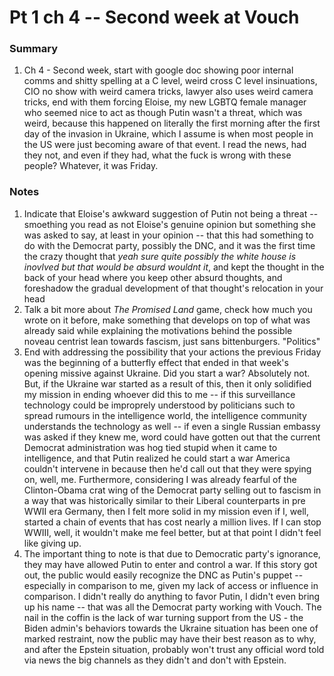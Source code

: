 # Pt 1 ch 4 -- Second week at Vouch

### Summary

1. Ch 4 - Second week, start with google doc showing poor internal comms and shitty spelling at a C level, weird cross C level insinuations, CIO no show with weird camera tricks, lawyer also uses weird camera tricks, end with them forcing Eloise, my new LGBTQ female manager who seemed nice to act as though Putin wasn't a threat, which was weird, because this happened on literally the first morning after the first day of the invasion in Ukraine, which I assume is when most people in the US were just becoming aware of that event. I read the news, had they not, and even if they had, what the fuck is wrong with these people? Whatever, it was Friday. 

### Notes

1. Indicate that Eloise's awkward suggestion of Putin not being a threat -- smoething you read as not Eloise's genuine opinion but something she was asked to say, at least in your opinion -- that this had something to do with the Democrat party, possibly the DNC, and it was the first time the crazy thought that _yeah sure quite possibly the white house is inovlved but that would be absurd wouldnt it_, and kept the thought in the back of your head where you keep other absurd thoughts, and foreshadow the gradual development of that thought's relocation in your head
1. Talk a bit more about _The Promised Land_ game, check how much you wrote on it before, make something that develops on top of what was already said while explaining the motivations behind the possible noveau centrist lean towards fascism, just sans bittenburgers. "Politics"
1. End with addressing the possibility that your actions the previous Friday was the beginning of a butterfly effect that ended in that week's opening missive against Ukraine. Did you start a war? Absolutely not. But, if the Ukraine war started as a result of this, then it only solidified my mission in ending whoever did this to me -- if this surveillance technology could be improprely understood by politicians such to spread rumours in the intelligence world, the intelligence community understands the technology as well -- if even a single Russian embassy was asked if they knew me, word could have gotten out that the current Democrat administration was hog tied stupid when it came to intelligence, and that Putin realized he could start a war America couldn't intervene in because then he'd call out that they were spying on, well, me. Furthermore, considering I was already fearful of the Clinton-Obama crat wing of the Democrat party selling out to fascism in a way that was historically similar to their Liberal counterparts in pre WWII era Germany, then I felt more solid in my mission even if I, well, started a chain of events that has cost nearly a million lives. If I can stop WWIII, well, it wouldn't make me feel better, but at that point I didn't feel like giving up.
1. The important thing to note is that due to Democratic party's ignorance, they may have allowed Putin to enter and control a war. If this story got out, the public would easily recognize the DNC as Putin's puppet -- especially in comparison to me, given my lack of access or influence in comparison. I didn't really do anything to favor Putin, I didn't even bring up his name -- that was all the Democrat party working with Vouch. The nail in the coffin is the lack of war turning support from the US - the Biden admin's behaviors towards the Ukraine situation has been one of marked restraint, now the public may have their best reason as to why, and after the Epstein situation, probably won't trust any official word told via news the big channels as they didn't and don't with Epstein.
